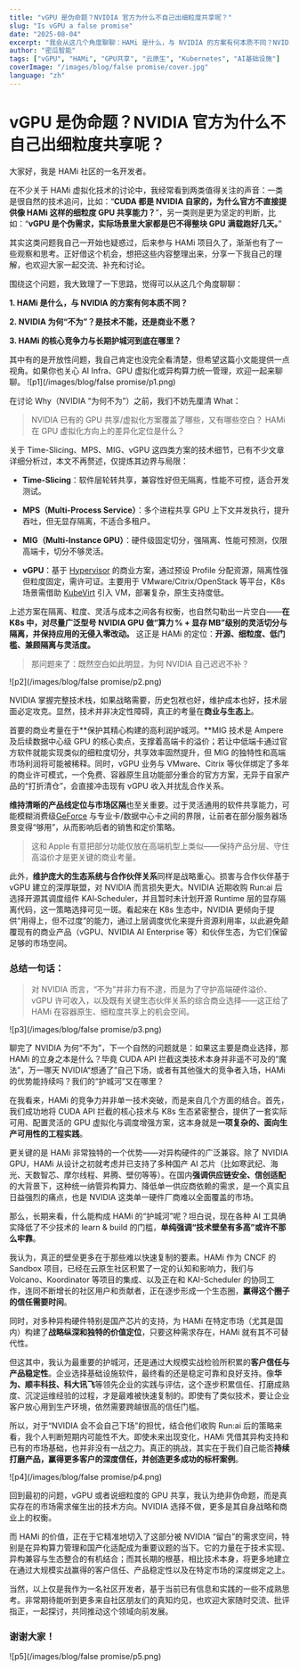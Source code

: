 ```yaml
---
title: "vGPU 是伪命题？NVIDIA 官方为什么不自己出细粒度共享呢？"
slug: "Is vGPU a false promise"
date: "2025-08-04"
excerpt: "我会从这几个角度聊聊：HAMi 是什么，与 NVIDIA 的方案有何本质不同？NVIDIA 为何“不为”？是技术不能，还是商业不愿？HAMi 的核心竞争力与长期护城河到底在哪里？"
author: "密瓜智能"
tags: ["vGPU", "HAMi", "GPU共享", "云原生", "Kubernetes", "AI基础设施"]
coverImage: "/images/blog/false promise/cover.jpg"
language: "zh"
---
```


# vGPU 是伪命题？NVIDIA 官方为什么不自己出细粒度共享呢？

大家好，我是 HAMi 社区的一名开发者。

在不少关于 HAMi 虚拟化技术的讨论中，我经常看到两类值得关注的声音：一类是很自然的技术追问，比如：“**CUDA 都是 NVIDIA 自家的，为什么官方不直接提供像 HAMi 这样的细粒度 GPU 共享能力？**”，另一类则是更为坚定的判断，比如：“**vGPU 是个伪需求，实际场景里大家都是巴不得整块 GPU 满载跑好几天。**”

其实这类问题我自己一开始也疑惑过，后来参与 HAMi 项目久了，渐渐也有了一些观察和思考。正好借这个机会，想把这些内容整理出来，分享一下我自己的理解，也欢迎大家一起交流、补充和讨论。

围绕这个问题，我大致理了一下思路，觉得可以从这几个角度聊聊：

**1. HAMi 是什么，与 NVIDIA 的方案有何本质不同？**

**2. NVIDIA 为何“不为”？是技术不能，还是商业不愿？**

**3. HAMi 的核心竞争力与长期护城河到底在哪里？**

其中有的是开放性问题，我自己肯定也没完全看清楚，但希望这篇小文能提供一点视角。如果你也关心 AI Infra、GPU 虚拟化或异构算力统一管理，欢迎一起来聊聊。
![p1](/images/blog/false promise/p1.png)

在讨论 Why（NVIDIA “为何不为”）之前，我们不妨先厘清 What：

>NVIDIA 已有的 GPU 共享/虚拟化方案覆盖了哪些，又有哪些空白？
HAMi 在 GPU 虚拟化方向上的差异化定位是什么？

关于 Time-Slicing、MPS、MIG、vGPU 这四类方案的技术细节，已有不少文章详细分析过，本文不再赘述，仅提炼其边界与局限：

- **Time-Slicing**：软件层轮转共享，兼容性好但无隔离，性能不可控，适合开发测试。

- **MPS（Multi-Process Service）**：多个进程共享 GPU 上下文并发执行，提升吞吐，但无显存隔离，不适合多租户。

- **MIG（Multi-Instance GPU）**：硬件级固定切分，强隔离、性能可预测，仅限高端卡，切分不够灵活。

- **vGPU**：基于 [Hypervisor](https://baike.weixin.qq.com/v54072614.htm?scene_id=132&sid=8142579183974917718&ch=s1s) 的商业方案，通过预设 Profile 分配资源，隔离性强但粒度固定，需许可证。主要用于 VMware/Citrix/OpenStack 等平台，K8s 场景需借助 [KubeVirt](https://mp.weixin.qq.com/s/wTXTWD2Ts5U6YJcwWkkOzw) 引入 VM，部署复杂，原生支持度低。

上述方案在隔离、粒度、灵活与成本之间各有权衡，也自然勾勒出一片空白——**在 K8s 中，对尽量广泛型号 NVIDIA GPU 做“算力 % + 显存 MB”级别的灵活切分与隔离，并保持应用的无侵入零改动。** 这正是 HAMi 的定位：**开源、细粒度、低门槛、兼顾隔离与灵活度。**

>那问题来了：既然空白如此明显，为何 NVIDIA 自己迟迟不补？

![p2](/images/blog/false promise/p2.png)

NVIDIA 掌握完整技术栈，如果战略需要，历史包袱也好，维护成本也好，技术层面必定攻克。显然，技术并非决定性障碍，真正的考量在**商业与生态上**。

首要的商业考量在于**保护其精心构建的高利润护城河。**MIG 技术是 Ampere 及后续数据中心级 GPU 的核心卖点，支撑着高端卡的溢价；若让中低端卡通过官方软件就能实现类似的细粒度切分，共享效率固然提升，但 MIG 的独特性和高端市场利润将可能被稀释。同时，vGPU 业务与 VMware、Citrix 等伙伴绑定了多年的商业许可模式，一个免费、容器原生且功能部分重合的官方方案，无异于自家产品的“打折清仓”，会直接冲击现有 vGPU 收入并扰乱合作关系。

**维持清晰的产品线定位与市场区隔**也至关重要。过于灵活通用的软件共享能力，可能模糊消费级[GeForce](https://baike.weixin.qq.com/v4591670.htm?scene_id=132&sid=2267384089659113288&ch=s1s) 与专业卡/数据中心卡之间的界限，让前者在部分服务器场景变得“够用”，从而影响后者的销售和定价策略。

>这和 Apple 有意把部分功能仅放在高端机型上类似——保持产品分层、守住高溢价才是更关键的商业考量。

此外，**维护庞大的生态系统与合作伙伴关系**同样是战略重心。损害与合作伙伴基于 vGPU 建立的深厚联盟，对 NVIDIA 而言损失更大。NVIDIA 近期收购 Run:ai 后选择开源其调度组件 KAI‑Scheduler，并且暂时未计划开源 Runtime 层的显存隔离代码，这一策略选择可见一斑。看起来在 K8s 生态中，NVIDIA 更倾向于提供“用得上，但不过度”的能力，通过上层调度优化来提升资源利用率，以此避免颠覆现有的商业产品（vGPU、NVIDIA AI Enterprise 等）和伙伴生态，为它们保留足够的市场空间。

### 总结一句话：

> 对 NVIDIA 而言，“不为”并非力有不逮，而是为了守护高端硬件溢价、vGPU 许可收入，以及既有关键生态伙伴关系的综合商业选择——这正给了 HAMi 在容器原生、细粒度共享上的机会空间。

![p3](/images/blog/false promise/p3.png)

聊完了 NVIDIA 为何“不为”，下一个自然的问题就是：如果这主要是商业选择，那 HAMi 的立身之本是什么？毕竟 CUDA API 拦截这类技术本身并非遥不可及的“魔法”，万一哪天 NVIDIA“想通了”自己下场，或者有其他强大的竞争者入场，HAMi 的优势能持续吗？我们的“护城河”又在哪里？

在我看来，HAMi 的竞争力并非单一技术突破，而是来自几个方面的结合。首先，我们成功地将 CUDA API 拦截的核心技术与 K8s 生态紧密整合，提供了一套实际可用、配置灵活的 GPU 虚拟化与调度增强方案，这本身就是**一项复杂的、面向生产可用性的工程实践**。

更关键的是 HAMi 非常独特的一个优势——对异构硬件的广泛兼容。除了 NVIDIA GPU，HAMi 从设计之初就考虑并已支持了多种国产 AI 芯片（比如寒武纪、海光、天数智芯、摩尔线程、昇腾、壁仞等等）。在国内**强调供应链安全、信创适配**的大背景下，这种统一纳管异构算力、降低单一供应商依赖的需求，是一个真实且日益强烈的痛点，也是 NVIDIA 这类单一硬件厂商难以全面覆盖的市场。

那么，长期来看，什么能构成 HAMi 的“护城河”呢？坦白说，现在各种 AI 工具确实降低了不少技术的 learn & build 的门槛，**单纯强调“技术壁垒有多高”或许不那么牢靠**。

我认为，真正的壁垒更多在于那些难以快速复制的要素。HAMi 作为 CNCF 的 Sandbox 项目，已经在云原生社区积累了一定的认知和影响力，我们与 Volcano、Koordinator 等项目的集成、以及正在和 KAI-Scheduler 的协同工作，连同不断增长的社区用户和贡献者，正在逐步形成一个生态圈，**赢得这个圈子的信任需要时间**。

同时，对多种异构硬件特别是国产芯片的支持，为 HAMi 在特定市场（尤其是国内）构建了**战略纵深和独特的价值定位**，只要这种需求存在，HAMi 就有其不可替代性。

但这其中，我认为最重要的护城河，还是通过大规模实战检验所积累的**客户信任与产品稳定性**。企业选择基础设施软件，最终看的还是稳定可靠和良好支持。像**华为、顺丰科技、科大讯飞**等领先企业的实践与评估，这个逐步积累信任、打磨成熟度、沉淀运维经验的过程，才是最难被快速复制的。即使有了类似技术，要让企业客户放心用到生产环境，依然需要跨越很高的信任门槛。

所以，对于“NVIDIA 会不会自己下场”的担忧，结合他们收购 Run:ai 后的策略来看，我个人判断短期内可能性不大。即使未来出现变化，HAMi 凭借其异构支持和已有的市场基础，也并非没有一战之力。真正的挑战，其实在于我们自己能否**持续打磨产品，赢得更多客户的深度信任，并创造更多成功的标杆案例**。

![p4](/images/blog/false promise/p4.png)

回到最初的问题，vGPU 或者说细粒度的 GPU 共享，我认为绝非伪命题，而是真实存在的市场需求催生出的技术方向。NVIDIA 选择不做，更多是其自身战略和商业上的权衡。

而 HAMi 的价值，正在于它精准地切入了这部分被 NVIDIA “留白”的需求空间，特别是在异构算力管理和国产化适配成为重要议题的当下。它的力量在于技术实现、异构兼容与生态整合的有机结合；而其长期的根基，相比技术本身，将更多地建立在通过大规模实战赢得的客户信任、产品稳定性以及在特定市场的深度绑定之上。

当然，以上仅是我作为一名社区开发者，基于当前已有信息和实践的一些不成熟思考。非常期待能听到更多来自社区朋友们的真知灼见，也欢迎大家随时交流、批评指正，一起探讨，共同推动这个领域向前发展。

### 谢谢大家！

![p5](/images/blog/false promise/p5.png)


